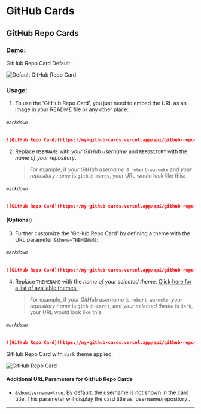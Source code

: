 # GitHub Cards

## GitHub Repo Cards

### Demo:
GitHub Repo Card Default:

![Default GitHub Repo Card](https://my-github-cards.vercel.app/api/github-repo-card?user=robert-warneke&repo=github-cards)

### Usage:

1. To use the 'GitHub Repo Card', you just need to embed the URL as an image in your README file or any other place:

###### `markdown`
```md
![GitHub Repo Card](https://my-github-cards.vercel.app/api/github-repo-card?user=USERNAME&repo=REPOSITORY)
```

2. Replace `USERNAME` with *your GitHub username* and `REPOSITORY` with the *name of your repository*.

    > For example, if *your GitHub username* is `robert-warneke` and *your repository name* is `github-cards`, your URL would look like this:

###### `markdown`
```md
![GitHub Repo Card](https://my-github-cards.vercel.app/api/github-repo-card?user=robert-warneke&repo=github-cards)
```

#### (Optional)

3. Further customize the 'GitHub Repo Card' by defining a theme with the URL parameter `&theme=THEMENAME`:

###### `markdown`
```md
![GitHub Repo Card](https://my-github-cards.vercel.app/api/github-repo-card?user=USERNAME&repo=REPOSITORY&theme=THEMENAME)
```

4. Replace `THEMENAME` with the *name of your selected theme*. [Click here for a list of available themes!](https://github.com/robert-warneke/github-cards/blob/master/docs/THEMES.md)

    > For example, if *your GitHub username* is `robert-warneke`, *your repository name* is `github-cards`, and *your selected theme* is `dark`, your URL would look like this:

###### `markdown`
```md
![GitHub Repo Card](https://my-github-cards.vercel.app/api/github-repo-card?user=robert-warneke&repo=github-cards&theme=dark)
```

GitHub Repo Card with `dark` theme applied:

![GitHub Repo Card](https://my-github-cards.vercel.app/api/github-repo-card?user=robert-warneke&repo=github-cards&theme=dark)

#### Additional URL Parameters for GitHub Repo Cards
- `&showUsername=true`: By default, the username is not shown in the card title. This parameter will display the card title as 'username/repository'.

---